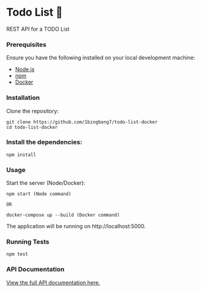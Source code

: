 # Todo List 🚀
REST API for a TODO List

### Prerequisites
Ensure you have the following installed on your local development machine:

- [Node.js](https://nodejs.org/en)
- [npm](https://www.npmjs.com/)
- [Docker](https://docs.docker.com/engine/install/)
  
### Installation
Clone the repository:

```
git clone https://github.com/1bingbong7/todo-list-docker
cd todo-list-docker
```

### Install the dependencies:

```
npm install
```

### Usage
Start the server (Node/Docker):

```
npm start (Node command)

OR

docker-compose up --build (Docker command)
```

The application will be running on http://localhost:5000.

### Running Tests

```
npm test
```


### API Documentation

[View the full API documentation here.](https://documenter.getpostman.com/view/13015229/2s9YJhxLPK)
